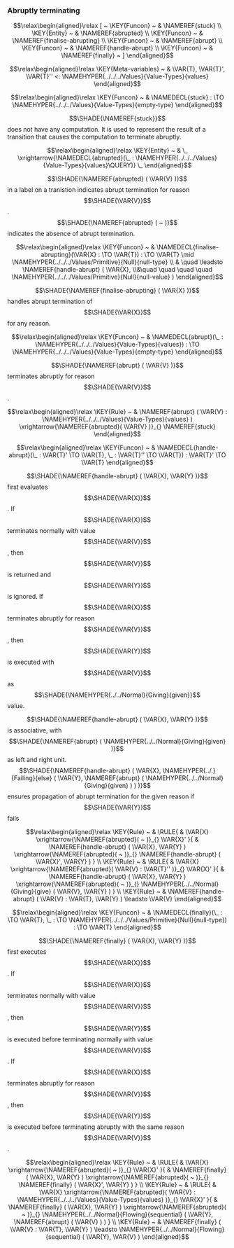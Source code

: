 ### Abruptly terminating
               


$$\relax\begin{aligned}\relax
  [ ~ 
  \KEY{Funcon} ~ & \NAMEREF{stuck} \\
  \KEY{Entity} ~ & \NAMEREF{abrupted} \\
  \KEY{Funcon} ~ & \NAMEREF{finalise-abrupting} \\
  \KEY{Funcon} ~ & \NAMEREF{abrupt} \\
  \KEY{Funcon} ~ & \NAMEREF{handle-abrupt} \\
  \KEY{Funcon} ~ & \NAMEREF{finally}
  ~ ]
\end{aligned}$$

$$\relax\begin{aligned}\relax
  \KEY{Meta-variables} ~ 
  & \VAR{T}, \VAR{T}', \VAR{T}'' <: \NAMEHYPER{../../../Values}{Value-Types}{values}
\end{aligned}$$

$$\relax\begin{aligned}\relax
  \KEY{Funcon} ~ 
  & \NAMEDECL{stuck} :  \TO \NAMEHYPER{../../../Values}{Value-Types}{empty-type}
\end{aligned}$$


  $$\SHADE{\NAMEREF{stuck}}$$ does not have any computation. It is used to represent the result of
  a transition that causes the computation to terminate abruptly.


$$\relax\begin{aligned}\relax
  \KEY{Entity} ~ 
  & \_ \xrightarrow{\NAMEDECL{abrupted}(\_ : \NAMEHYPER{../../../Values}{Value-Types}{values}\QUERY)} \_
\end{aligned}$$


  $$\SHADE{\NAMEREF{abrupted}
           ( \VAR{V} )}$$ in a label on a tranistion indicates abrupt termination for
  reason $$\SHADE{\VAR{V}}$$. $$\SHADE{\NAMEREF{abrupted}
           (  ~  )}$$ indicates the absence of abrupt termination.


$$\relax\begin{aligned}\relax
  \KEY{Funcon} ~ 
  & \NAMEDECL{finalise-abrupting}(\VAR{X} :  \TO \VAR{T}) :  \TO \VAR{T} \mid \NAMEHYPER{../../../Values/Primitive}{Null}{null-type} \\
  & \quad \leadsto \NAMEREF{handle-abrupt}
                     ( \VAR{X}, \\&\quad \quad \quad \quad 
                       \NAMEHYPER{../../../Values/Primitive}{Null}{null-value} )
\end{aligned}$$


  $$\SHADE{\NAMEREF{finalise-abrupting}
           ( \VAR{X} )}$$ handles abrupt termination of $$\SHADE{\VAR{X}}$$ for any reason.


$$\relax\begin{aligned}\relax
  \KEY{Funcon} ~ 
  & \NAMEDECL{abrupt}(\_ : \NAMEHYPER{../../../Values}{Value-Types}{values}) :  \TO \NAMEHYPER{../../../Values}{Value-Types}{empty-type}
\end{aligned}$$


  $$\SHADE{\NAMEREF{abrupt}
           ( \VAR{V} )}$$ terminates abruptly for reason $$\SHADE{\VAR{V}}$$.


$$\relax\begin{aligned}\relax
  \KEY{Rule} ~ 
    &  \NAMEREF{abrupt}
                    ( \VAR{V} : \NAMEHYPER{../../../Values}{Value-Types}{values} ) \xrightarrow{\NAMEREF{abrupted}( \VAR{V} )}_{} 
        \NAMEREF{stuck}
\end{aligned}$$

$$\relax\begin{aligned}\relax
  \KEY{Funcon} ~ 
  & \NAMEDECL{handle-abrupt}(\_ : \VAR{T}' \TO \VAR{T}, \_ : \VAR{T}'' \TO \VAR{T}) : \VAR{T}' \TO \VAR{T}
\end{aligned}$$


  $$\SHADE{\NAMEREF{handle-abrupt}
           ( \VAR{X},   
             \VAR{Y} )}$$ first evaluates $$\SHADE{\VAR{X}}$$. If $$\SHADE{\VAR{X}}$$ terminates normally with
  value $$\SHADE{\VAR{V}}$$, then $$\SHADE{\VAR{V}}$$ is returned and $$\SHADE{\VAR{Y}}$$ is ignored. If $$\SHADE{\VAR{X}}$$ terminates abruptly
  for reason $$\SHADE{\VAR{V}}$$, then $$\SHADE{\VAR{Y}}$$ is executed with $$\SHADE{\VAR{V}}$$ as $$\SHADE{\NAMEHYPER{../../Normal}{Giving}{given}}$$ value.

  $$\SHADE{\NAMEREF{handle-abrupt}
           ( \VAR{X},   
             \VAR{Y} )}$$ is associative, with $$\SHADE{\NAMEREF{abrupt}
           ( \NAMEHYPER{../../Normal}{Giving}{given} )}$$ as left and right
  unit. $$\SHADE{\NAMEREF{handle-abrupt}
           ( \VAR{X},   
             \NAMEHYPER{../.}{Failing}{else}
               ( \VAR{Y},    
                 \NAMEREF{abrupt}
                   ( \NAMEHYPER{../../Normal}{Giving}{given} ) ) )}$$ ensures propagation of 
  abrupt termination for the given reason if $$\SHADE{\VAR{Y}}$$ fails


$$\relax\begin{aligned}\relax
  \KEY{Rule} ~ 
    & \RULE{
      &  \VAR{X} \xrightarrow{\NAMEREF{abrupted}(  ~  )}_{} 
          \VAR{X}'
      }{
      &  \NAMEREF{handle-abrupt}
                      ( \VAR{X},   
                        \VAR{Y} ) \xrightarrow{\NAMEREF{abrupted}(  ~  )}_{} 
          \NAMEREF{handle-abrupt}
            ( \VAR{X}',   
              \VAR{Y} )
      }
\\
  \KEY{Rule} ~ 
    & \RULE{
      &  \VAR{X} \xrightarrow{\NAMEREF{abrupted}( \VAR{V} : \VAR{T}'' )}_{} 
          \VAR{X}'
      }{
      &  \NAMEREF{handle-abrupt}
                      ( \VAR{X},   
                        \VAR{Y} ) \xrightarrow{\NAMEREF{abrupted}(  ~  )}_{} 
          \NAMEHYPER{../../Normal}{Giving}{give}
            ( \VAR{V},   
              \VAR{Y} )
      }
\\
  \KEY{Rule} ~ 
    & \NAMEREF{handle-abrupt}
        ( \VAR{V} : \VAR{T},   
          \VAR{Y} ) \leadsto
        \VAR{V}
\end{aligned}$$

$$\relax\begin{aligned}\relax
  \KEY{Funcon} ~ 
  & \NAMEDECL{finally}(\_ :  \TO \VAR{T}, \_ :  \TO \NAMEHYPER{../../../Values/Primitive}{Null}{null-type}) :  \TO \VAR{T}
\end{aligned}$$


  $$\SHADE{\NAMEREF{finally}
           ( \VAR{X},   
             \VAR{Y} )}$$ first executes $$\SHADE{\VAR{X}}$$. If $$\SHADE{\VAR{X}}$$ terminates normally with 
  value $$\SHADE{\VAR{V}}$$, then $$\SHADE{\VAR{Y}}$$ is executed before terminating normally with value $$\SHADE{\VAR{V}}$$.
  If $$\SHADE{\VAR{X}}$$ terminates abruptly for reason $$\SHADE{\VAR{V}}$$, then $$\SHADE{\VAR{Y}}$$ is executed before
  terminating abruptly with the same reason $$\SHADE{\VAR{V}}$$.


$$\relax\begin{aligned}\relax
  \KEY{Rule} ~ 
    & \RULE{
      &  \VAR{X} \xrightarrow{\NAMEREF{abrupted}(  ~  )}_{} 
          \VAR{X}'
      }{
      &  \NAMEREF{finally}
                      ( \VAR{X},   
                        \VAR{Y} ) \xrightarrow{\NAMEREF{abrupted}(  ~  )}_{} 
          \NAMEREF{finally}
            ( \VAR{X}',   
              \VAR{Y} )
      }
\\
  \KEY{Rule} ~ 
    & \RULE{
      &  \VAR{X} \xrightarrow{\NAMEREF{abrupted}( \VAR{V} : \NAMEHYPER{../../../Values}{Value-Types}{values} )}_{} 
          \VAR{X}'
      }{
      &  \NAMEREF{finally}
                      ( \VAR{X},   
                        \VAR{Y} ) \xrightarrow{\NAMEREF{abrupted}(  ~  )}_{} 
          \NAMEHYPER{../../Normal}{Flowing}{sequential}
            ( \VAR{Y},   
              \NAMEREF{abrupt}
                ( \VAR{V} ) )
      }
\\
  \KEY{Rule} ~ 
    & \NAMEREF{finally}
        ( \VAR{V} : \VAR{T},   
          \VAR{Y} ) \leadsto
        \NAMEHYPER{../../Normal}{Flowing}{sequential}
          ( \VAR{Y},   
            \VAR{V} )
\end{aligned}$$



[Funcons-beta]: /CBS-beta/math/Funcons-beta
  "FUNCONS-BETA"
[Unstable-Funcons-beta]: /CBS-beta/math/Unstable-Funcons-beta
  "UNSTABLE-FUNCONS-BETA"
[Languages-beta]: /CBS-beta/math/Languages-beta
  "LANGUAGES-BETA"
[Unstable-Languages-beta]: /CBS-beta/math/Unstable-Languages-beta
  "UNSTABLE-LANGUAGES-BETA"
[CBS-beta]: /CBS-beta 
  "CBS-BETA"
